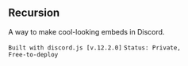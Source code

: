 
Recursion
---
A way to make cool-looking embeds in Discord.

<code>Built with discord.js [v.12.2.0]</code>
<code>Status: Private, Free-to-deploy</code>
